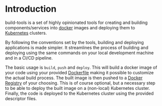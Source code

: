 # Introduction

build-tools is a set of highly opinionated tools for creating and building
components/services into [docker](https://www.docker.com/) images and deploying
them to [Kubernetes](https://kubernetes.io/) clusters.

By following the conventions set by the tools,
building and deploying applications is made simpler.
It streamlines the process of building and deploying using the same commands
on your local development machine and in a CI/CD pipeline.

The basic usage is `build`, `push` and `deploy`.
This will build a docker image of your code using your provided
[Dockerfile](https://docs.docker.com/engine/reference/builder/) making it possible
to customize the actual build process.
The built image is then pushed to a [Docker Registry](https://docs.docker.com/registry/)
of your choosing. This is of course optional, but a necessary step to be able to deploy the
built image on a (non-local) Kubernetes cluster.
Finally, the code is deployed to the Kubernetes cluster using the provided descriptor files.
